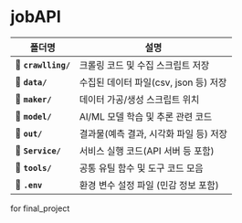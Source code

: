# jobAPI

| 폴더명                 | 설명                         |
| ------------------- | -------------------------- |
| 📁 **`crawlling/`** | 크롤링 코드 및 수집 스크립트 저장        |
| 📁 **`data/`**      | 수집된 데이터 파일(csv, json 등) 저장 |
| 📁 **`maker/`**     | 데이터 가공/생성 스크립트 위치          |
| 📁 **`model/`**     | AI/ML 모델 학습 및 추론 관련 코드     |
| 📁 **`out/`**       | 결과물(예측 결과, 시각화 파일 등) 저장    |
| 📁 **`Service/`**   | 서비스 실행 코드(API 서버 등 포함)     |
| 📁 **`tools/`**     | 공통 유틸 함수 및 도구 코드 모음        |
| 📄 **`.env`**       | 환경 변수 설정 파일 (민감 정보 포함)     |



for final_project
